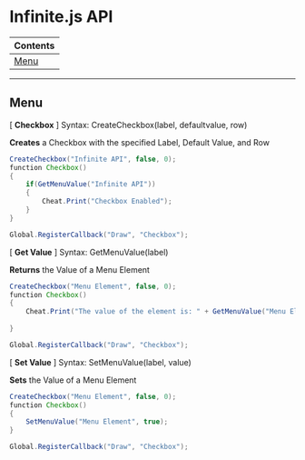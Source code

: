 # Infinite.js API



<a name="-1"></a>

|Contents|
|--------|
|[Menu](#0)|

---

## <a name="0"></a>Menu
[ **Checkbox** ]
Syntax: CreateCheckbox(label, defaultvalue, row)

**Creates** a Checkbox with the specified Label, Default Value, and Row 

```java
CreateCheckbox("Infinite API", false, 0);
function Checkbox()
{
    if(GetMenuValue("Infinite API"))
    {
        Cheat.Print("Checkbox Enabled");
    }
}

Global.RegisterCallback("Draw", "Checkbox");
```

[ **Get Value** ]
Syntax: GetMenuValue(label)

**Returns** the Value of a Menu Element

```java
CreateCheckbox("Menu Element", false, 0);
function Checkbox()
{
    Cheat.Print("The value of the element is: " + GetMenuValue("Menu Element"));
  
}

Global.RegisterCallback("Draw", "Checkbox");
```

[ **Set Value** ]
Syntax: SetMenuValue(label, value)

**Sets** the Value of a Menu Element

```java
CreateCheckbox("Menu Element", false, 0);
function Checkbox()
{
    SetMenuValue("Menu Element", true);
}

Global.RegisterCallback("Draw", "Checkbox");
```

